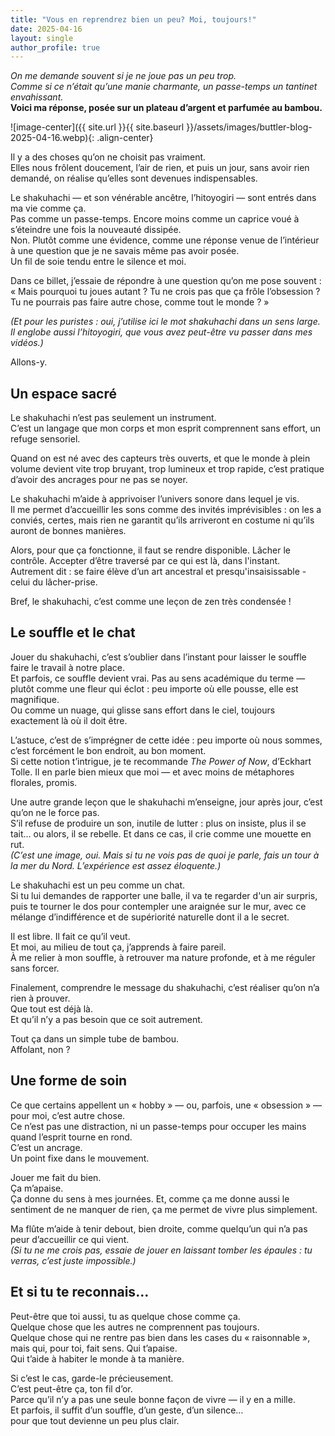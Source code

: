 ```yaml
---
title: "Vous en reprendrez bien un peu? Moi, toujours!"
date: 2025-04-16
layout: single
author_profile: true
---
```


_On me demande souvent si je ne joue pas un peu trop._  
_Comme si ce n’était qu’une manie charmante, un passe-temps un tantinet envahissant._  
**Voici ma réponse, posée sur un plateau d’argent et parfumée au bambou.**

![image-center]({{ site.url }}{{ site.baseurl }}/assets/images/buttler-blog-2025-04-16.webp){: .align-center}

Il y a des choses qu’on ne choisit pas vraiment.  
Elles nous frôlent doucement, l’air de rien, et puis un jour, sans avoir rien demandé, on réalise qu’elles sont devenues indispensables.

Le shakuhachi — et son vénérable ancêtre, l’hitoyogiri — sont entrés dans ma vie comme ça.  
Pas comme un passe-temps. Encore moins comme un caprice voué à s’éteindre une fois la nouveauté dissipée.  
Non. Plutôt comme une évidence, comme une réponse venue de l’intérieur à une question que je ne savais même pas avoir posée.  
Un fil de soie tendu entre le silence et moi.

Dans ce billet, j’essaie de répondre à une question qu’on me pose souvent :  
« Mais pourquoi tu joues autant ? Tu ne crois pas que ça frôle l’obsession ? Tu ne pourrais pas faire autre chose, comme tout le monde ? »

_(Et pour les puristes : oui, j’utilise ici le mot shakuhachi dans un sens large. Il englobe aussi l’hitoyogiri, que vous avez peut-être vu passer dans mes vidéos.)_

Allons-y.

## Un espace sacré

Le shakuhachi n’est pas seulement un instrument.  
C’est un langage que mon corps et mon esprit comprennent sans effort, un refuge sensoriel.

Quand on est né avec des capteurs très ouverts, et que le monde à plein volume devient vite trop bruyant, trop lumineux et trop rapide, c’est pratique d’avoir des ancrages pour ne pas se noyer.

Le shakuhachi m’aide à apprivoiser l’univers sonore dans lequel je vis.  
Il me permet d’accueillir les sons comme des invités imprévisibles : on les a conviés, certes, mais rien ne garantit qu’ils arriveront en costume ni qu’ils auront de bonnes manières.

Alors, pour que ça fonctionne, il faut se rendre disponible. Lâcher le contrôle. Accepter d’être traversé par ce qui est là, dans l'instant.  
Autrement dit : se faire élève d’un art ancestral et presqu'insaisissable - celui du lâcher-prise.  

Bref, le shakuhachi, c’est comme une leçon de zen très condensée !

## Le souffle et le chat

Jouer du shakuhachi, c’est s’oublier dans l’instant pour laisser le souffle faire le travail à notre place.  
Et parfois, ce souffle devient vrai. Pas au sens académique du terme — plutôt comme une fleur qui éclot : peu importe où elle pousse, elle est magnifique.  
Ou comme un nuage, qui glisse sans effort dans le ciel, toujours exactement là où il doit être.

L’astuce, c’est de s’imprégner de cette idée : peu importe où nous sommes, c’est forcément le bon endroit, au bon moment.  
Si cette notion t’intrigue, je te recommande *The Power of Now*, d’Eckhart Tolle. Il en parle bien mieux que moi — et avec moins de métaphores florales, promis.

Une autre grande leçon que le shakuhachi m’enseigne, jour après jour, c’est qu’on ne le force pas.  
S’il refuse de produire un son, inutile de lutter : plus on insiste, plus il se tait… ou alors, il se rebelle. Et dans ce cas, il crie comme une mouette en rut.  
_(C’est une image, oui. Mais si tu ne vois pas de quoi je parle, fais un tour à la mer du Nord. L’expérience est assez éloquente.)_

Le shakuhachi est un peu comme un chat.  
Si tu lui demandes de rapporter une balle, il va te regarder d'un air surpris, puis te tourner le dos pour contempler une araignée sur le mur, avec ce mélange d’indifférence et de supériorité naturelle dont il a le secret.

Il est libre. Il fait ce qu’il veut.  
Et moi, au milieu de tout ça, j’apprends à faire pareil.  
À me relier à mon souffle, à retrouver ma nature profonde, et à me réguler sans forcer.

Finalement, comprendre le message du shakuhachi, c’est réaliser qu’on n’a rien à prouver.  
Que tout est déjà là.  
Et qu’il n’y a pas besoin que ce soit autrement.

Tout ça dans un simple tube de bambou.  
Affolant, non ?

## Une forme de soin

Ce que certains appellent un « hobby » — ou, parfois, une « obsession » —  
pour moi, c’est autre chose.  
Ce n’est pas une distraction, ni un passe-temps pour occuper les mains quand l’esprit tourne en rond.  
C’est un ancrage.  
Un point fixe dans le mouvement.

Jouer me fait du bien.  
Ça m’apaise.  
Ça donne du sens à mes journées. Et, comme ça me donne aussi le sentiment de ne manquer de rien, ça me permet de vivre plus simplement.

Ma flûte m’aide à tenir debout, bien droite, comme quelqu’un qui n’a pas peur d’accueillir ce qui vient.  
_(Si tu ne me crois pas, essaie de jouer en laissant tomber les épaules : tu verras, c’est juste impossible.)_

## Et si tu te reconnais…

Peut-être que toi aussi, tu as quelque chose comme ça.  
Quelque chose que les autres ne comprennent pas toujours.  
Quelque chose qui ne rentre pas bien dans les cases du « raisonnable »,  
mais qui, pour toi, fait sens. Qui t’apaise.  
Qui t’aide à habiter le monde à ta manière.

Si c’est le cas, garde-le précieusement.  
C’est peut-être ça, ton fil d’or.  
Parce qu’il n’y a pas une seule bonne façon de vivre — il y en a mille.  
Et parfois, il suffit d’un souffle, d’un geste, d’un silence…  
pour que tout devienne un peu plus clair.
